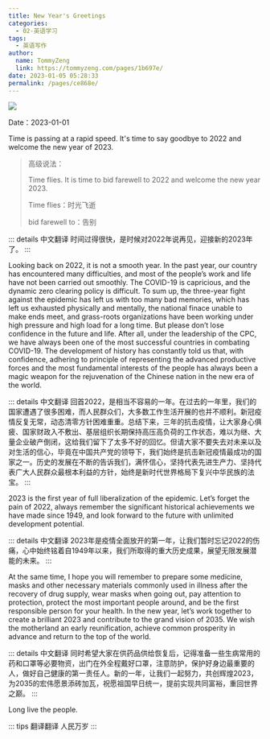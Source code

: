 ```yaml
---
title: New Year's Greetings
categories: 
  - 02-英语学习
tags: 
  - 英语写作
author: 
  name: TommyZeng
  link: https://tommyzeng.com/pages/1b697e/
date: 2023-01-05 05:28:33
permalink: /pages/ce868e/
---
```


![](https://gcore.jsdelivr.net/gh/TommyZeng777/picgo/img/202301050630681.jpg)

Date：2023-01-01

Time is passing at a rapid speed. It's time to say goodbye to 2022 and welcome the new year of 2023.<!-- more -->

> 高级说法：
>
> Time flies. It is time to bid farewell to 2022 and welcome the new year 2023. 
>
> Time flies：时光飞逝
>
> bid farewell to：告别

::: details 中文翻译
时间过得很快，是时候对2022年说再见，迎接新的2023年了。
:::

Looking back on 2022, it is not a smooth year. In the past year, our country has encountered many difficulties, and most of the people’s work and life have not been carried out smoothly. The COVID-19 is capricious, and the dynamic zero clearing policy is difficult. To sum up, the three-year fight against the epidemic has left us with too many bad memories, which has left us exhausted physically and mentally, the national finace unable to make ends meet, and grass-roots organizations have been working under high pressure and high load for a long time. But please don’t lose confidence in the future and life. After all, under the leadership of the CPC, we have always been one of the most successful countries in combating COVID-19. The development of history has constantly told us that, with confidence, adhering to principle of representing the advanced productive forces and the most fundamental interests of the people has always been a magic weapon for the rejuvenation of the Chinese nation in the new era of the world.

::: details 中文翻译
回首2022，是相当不容易的一年。在过去的一年里，我们的国家遭遇了很多困难，而人民群众们，大多数工作生活开展的也并不顺利。新冠疫情反复无常，动态清零方针困难重重。总结下来，三年的抗击疫情，让大家身心俱疲、国家财政入不敷出、基层组织长期保持高压高负荷的工作状态，难以为继、大量企业破产倒闭，这给我们留下了太多不好的回忆。但请大家不要失去对未来以及对生活的信心，毕竟在中国共产党的领导下，我们始终是抗击新冠疫情最成功的国家之一。历史的发展在不断的告诉我们，满怀信心，坚持代表先进生产力、坚持代表广大人民群众最根本利益的方针，始终是新时代世界格局下复兴中华民族的法宝。
:::

2023 is the first year of full liberalization of the epidemic. Let’s forget the pain of 2022, always remember the significant historical achievements we have made since 1949, and look forward to the future with unlimited development potential.

::: details 中文翻译
2023年是疫情全面放开的第一年，让我们暂时忘记2022的伤痛，心中始终铭着自1949年以来，我们所取得的重大历史成果，展望无限发展潜能的未来。
:::

At the same time, I hope you will remember to prepare some medicine, masks and other necessary materials commonly used in illness after the recovery of drug supply, wear masks when going out, pay attention to protection, protect the most important people around, and be the first responsible person for your health. In the new year, let’s work together to create a brilliant 2023 and contribute to the grand vision of 2035. We wish the motherland an early reunification, achieve common prosperity in advance and return to the top of the world.

::: details 中文翻译
同时希望大家在供药品供给恢复后，记得准备一些生病常用的药和口罩等必要物资，出门在外全程戴好口罩，注意防护，保护好身边最重要的人，做好自己健康的第一责任人。新的一年，让我们一起努力，共创辉煌2023，为2035的宏伟愿景添砖加瓦，祝愿祖国早日统一，提前实现共同富裕，重回世界之巅。
:::

Long live the people.

::: tips 翻译翻译
人民万岁
:::

<!-- 
时间过得很快，是时候对2022年说再见，迎接新的2023年了。
回首2022，是相当不容易的一年。在过去的一年里，我们的国家遭遇了很多困难，而人民群众们，大多数工作生活开展的也并不顺利。新冠疫情反复无常，动态清零方针困难重重。总结下来，三年的抗击疫情，让大家身心俱疲、国家财政入不敷出、基层组织长期保持高压高负荷的工作状态，难以为继、大量企业破产倒闭，这给我们留下了太多不好的回忆。但请大家不要失去对未来以及对生活的信心，毕竟在中国共产党的领导下，我们始终是抗击新冠疫情最成功的国家之一。历史的发展在不断的告诉我们，满怀信心，坚持代表先进生产力、坚持代表广大人民群众最根本利益的方针，始终是新时代世界格局下复兴中华民族的法宝。

2023年是疫情全面放开的第一年，让我们暂时忘记2022的伤痛，心中始终铭着自1949年以来，我们所取得的重大历史成果，展望无限发展潜能的未来。

同时希望大家在供药品供给恢复后，记得准备一些生病常用的药和口罩等必要物资，出门在外全程戴好口罩，注意防护，保护好身边最重要的人，做好自己健康的第一责任人。新的一年，让我们一起努力，共创辉煌2023，为2035的宏伟愿景添砖加瓦，祝愿祖国早日统一，提前实现共同富裕，重回世界之巅。

人民万岁
 -->
